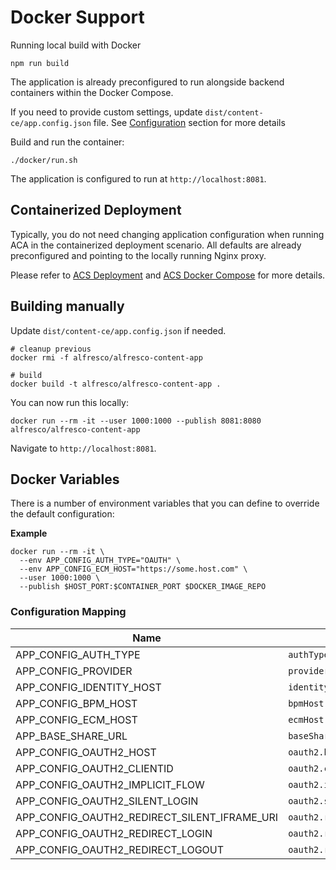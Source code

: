 # Docker Support

Running local build with Docker

```shell
npm run build
```

The application is already preconfigured to run alongside backend containers within the Docker Compose.

If you need to provide custom settings, update `dist/content-ce/app.config.json` file.
See [Configuration](/configuration/) section for more details

Build and run the container:

```shell
./docker/run.sh
```

The application is configured to run at `http://localhost:8081`.

## Containerized Deployment

Typically, you do not need changing application configuration when running ACA in the containerized deployment scenario.
All defaults are already preconfigured and pointing to the locally running Nginx proxy.

Please refer to [ACS Deployment](https://github.com/Alfresco/acs-deployment)
and [ACS Docker Compose](https://github.com/Alfresco/acs-deployment/tree/master/docs/docker-compose) for more details.

## Building manually

Update `dist/content-ce/app.config.json` if needed.

```shell
# cleanup previous
docker rmi -f alfresco/alfresco-content-app

# build
docker build -t alfresco/alfresco-content-app .
```

You can now run this locally:

```shell
docker run --rm -it --user 1000:1000 --publish 8081:8080 alfresco/alfresco-content-app
```

Navigate to `http://localhost:8081`.

## Docker Variables

There is a number of environment variables that you can define to override the default configuration:

**Example**

```shell
docker run --rm -it \
  --env APP_CONFIG_AUTH_TYPE="OAUTH" \
  --env APP_CONFIG_ECM_HOST="https://some.host.com" \
  --user 1000:1000 \
  --publish $HOST_PORT:$CONTAINER_PORT $DOCKER_IMAGE_REPO
```

### Configuration Mapping

| Name                                         | Config Path                      |
|----------------------------------------------|----------------------------------|
| APP_CONFIG_AUTH_TYPE                         | `authType`                       |
| APP_CONFIG_PROVIDER                          | `providers`                      |
| APP_CONFIG_IDENTITY_HOST                     | `identityHost`                   |
| APP_CONFIG_BPM_HOST                          | `bpmHost`                        |
| APP_CONFIG_ECM_HOST                          | `ecmHost`                        |
| APP_BASE_SHARE_URL                           | `baseShareUrl`                   |
| APP_CONFIG_OAUTH2_HOST                       | `oauth2.host`                    |
| APP_CONFIG_OAUTH2_CLIENTID                   | `oauth2.clientId`                |
| APP_CONFIG_OAUTH2_IMPLICIT_FLOW              | `oauth2.implicitFlow`            |
| APP_CONFIG_OAUTH2_SILENT_LOGIN               | `oauth2.silentLogin`             |
| APP_CONFIG_OAUTH2_REDIRECT_SILENT_IFRAME_URI | `oauth2.redirectSilentIframeUri` |
| APP_CONFIG_OAUTH2_REDIRECT_LOGIN             | `oauth2.redirectUri`             |
| APP_CONFIG_OAUTH2_REDIRECT_LOGOUT            | `oauth2.redirectUriLogout`       |
